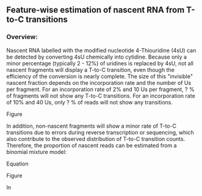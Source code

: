 Feature-wise estimation of nascent RNA from T-to-C transitions
--------------------------------------------------------------

### Overview:
Nascent RNA labelled with the modified nucleotide 4-Thiouridine (4sU) can be detected by converting 4sU chemically into cytidine. Because only a minor percentage (typically 2 - 12%) of uridines is replaced by 4sU, not all nascent fragments will display a T-to-C transition, even though the efficiency of the conversion is nearly complete. The size of this "invisible" nascent fraction depends on the incorporation rate and the number of Us per fragment. For an incorporation rate of 2% and 10 Us per fragment, ? % of fragments will not show any T-to-C transitions. For an incorporation rate of 10% and 40 Us, only ? % of reads will not show any transitions.

Figure

In addition, non-nascent fragments will show a minor rate of T-to-C transitions due to errors during reverse transcription or sequencing, which also contribute to the observed distribution of T-to-C transition counts. Therefore, the proportion of nascent reads can be estimated from a binomial mixture model:

Equation

Figure

In <Title of mansucript> (ref.), we estimated these parameters separately for intronic and spliced fragments as well as for regulatory groups of genes.  

## Steps
> Alignment to the genome using STAR (ref)
> Identification of SNPs (from an external set of sequences; theoretically, this can be achieved from the same data, because SNPs should lead to a much higher T-to-C transition rate than 4sU incorporation)
> Removal of reads that overlap putative SNPs
> Identification and annotation of intronic and exon-exon junction reads with featureCounts (ref)
> Feature-wise counting of T-to-C transitions (i.e. at the gene-level)
> Estimation of parameters (transition probability and proportion of nascent reads, background transition rate within non-nascent reads) for groups of genes using non-linear regression in R 

## Tools
In <Title of mansucript> (ref.), we used the following tools:
> STAR v2.5.3a
> samtools v???
> featureCounts v???
> R v4.0.5
